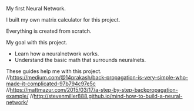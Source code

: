 My first Neural Network.

I built my own matrix calculator for this project.

Everything is created from scratch.

My goal with this project.
- Learn how a neuralnetwork works.
- Understand the basic math that surrounds neuralnets.

These guides help me with this project.
//https://medium.com/@14prakash/back-propagation-is-very-simple-who-made-it-complicated-97b794c97e5c
//https://mattmazur.com/2015/03/17/a-step-by-step-backpropagation-example/
//http://stevenmiller888.github.io/mind-how-to-build-a-neural-network/
